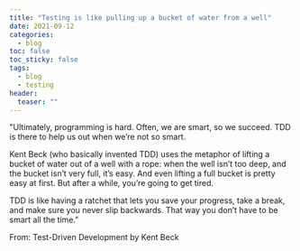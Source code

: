 ```yaml
---
title: "Testing is like pulling up a bucket of water from a well" 
date: 2021-09-12
categories:
  - blog
toc: false
toc_sticky: false
tags:
  - blog
  - testing
header:
  teaser: ""
---
```


"Ultimately, programming is hard. Often, we are smart, so we succeed. TDD is there to help us out when we’re not so smart. 

Kent Beck (who basically invented TDD) uses the metaphor of lifting a bucket of water out of a well with a rope: when the well isn’t too deep, and the bucket isn’t very full, it’s easy. And even lifting a full bucket is pretty easy at first. But after a while, you’re going to get tired. 

TDD is like having a ratchet that lets you save your progress, take a break, and make sure you never slip backwards. That way you don’t have to be smart all the time."

From: Test-Driven Development by Kent Beck